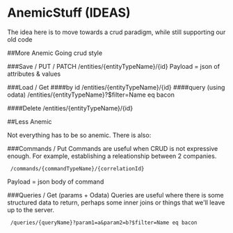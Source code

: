 AnemicStuff (IDEAS)
===========

The idea here is to move towards a crud paradigm, while still supporting our old code


##More Anemic
Going crud style

###Save / PUT / PATCH
     /entities/{entityTypeName}/{id}
Payload = json of attributes & values

###Load / Get
####by id
     /entities/{entityTypeName}/{id}
####query (using odata)
    /entities/{entityTypeName}?$filter=Name eq bacon

####Delete
    /entities/{entityTypeName}/{id}
    
    

##Less Anemic

Not everything has to be so anemic.  There is also:

###Commands / Put
Commands are useful when CRUD is not expressive enough.  For example, establishing a releationship between 2 companies.

     /commands/{commandTypeName}/{correlationId}
Payload = json body of command

###Queries / Get (params + Odata)
Queries are useful where there is some structured data to return, perhaps some inner joins or things that we'll leave up to the server.

     /queries/{queryName}?param1=a&param2=b?$filter=Name eq bacon

